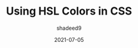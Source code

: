 ---
author: shadeed9
date: 2021-07-05
layout: post.njk
publisher: smashingmag
tags:
  - css
  - colors
target_url: https://www.smashingmagazine.com/2021/07/hsl-colors-css/
title: Using HSL Colors in CSS
---